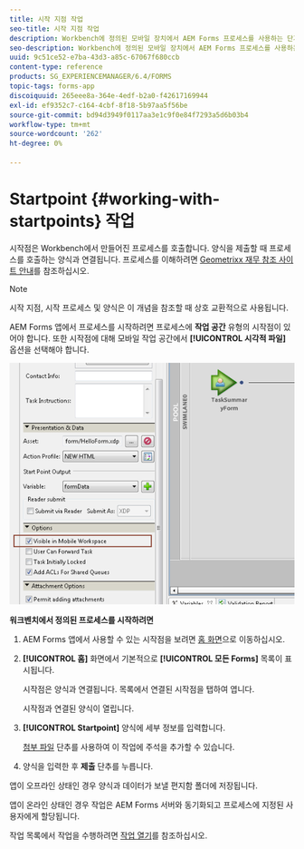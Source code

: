 ```yaml
---
title: 시작 지점 작업
seo-title: 시작 지점 작업
description: Workbench에 정의된 모바일 장치에서 AEM Forms 프로세스를 사용하는 단계입니다.
seo-description: Workbench에 정의된 모바일 장치에서 AEM Forms 프로세스를 사용하는 단계입니다.
uuid: 9c51ce52-e7ba-43d3-a85c-67067f680ccb
content-type: reference
products: SG_EXPERIENCEMANAGER/6.4/FORMS
topic-tags: forms-app
discoiquuid: 265eee8a-364e-4edf-b2a0-f42617169944
exl-id: ef9352c7-c164-4cbf-8f18-5b97aa5f56be
source-git-commit: bd94d3949f0117aa3e1c9f0e84f7293a5d6b03b4
workflow-type: tm+mt
source-wordcount: '262'
ht-degree: 0%

---
```


# Startpoint {#working-with-startpoints} 작업

시작점은 Workbench에서 만들어진 프로세스를 호출합니다. 양식을 제출할 때 프로세스를 호출하는 양식과 연결됩니다. 프로세스를 이해하려면 [Geometrixx 재무 참조 사이트 안내](/help/forms/using/finance-reference-site-walkthrough.md)를 참조하십시오.

>[!NOTE]
>
>시작 지점, 시작 프로세스 및 양식은 이 개념을 참조할 때 상호 교환적으로 사용됩니다.

AEM Forms 앱에서 프로세스를 시작하려면 프로세스에 **작업 공간** 유형의 시작점이 있어야 합니다. 또한 시작점에 대해 모바일 작업 공간에서 **[!UICONTROL 시각적 파일]** 옵션을 선택해야 합니다.

![mws_startpoint_select_option](assets/mws_startpoint_select_option.png)

**워크벤치에서 정의된 프로세스를 시작하려면**

1. AEM Forms 앱에서 사용할 수 있는 시작점을 보려면 [홈 화면](/help/forms/using/home-screen.md)으로 이동하십시오.
1. **[!UICONTROL 홈]** 화면에서 기본적으로 **[!UICONTROL 모든 Forms]** 목록이 표시됩니다.

   시작점은 양식과 연결됩니다. 목록에서 연결된 시작점을 탭하여 엽니다.

   시작점과 연결된 양식이 열립니다.

1. **[!UICONTROL Startpoint]** 양식에 세부 정보를 입력합니다.

   [첨부 파일](/help/forms/using/add-attachments.md) 단추를 사용하여 이 작업에 주석을 추가할 수 있습니다.

1. 양식을 입력한 후 **제출** 단추를 누릅니다.

앱이 오프라인 상태인 경우 양식과 데이터가 보낼 편지함 폴더에 저장됩니다.

앱이 온라인 상태인 경우 작업은 AEM Forms 서버와 동기화되고 프로세스에 지정된 사용자에게 할당됩니다.

작업 목록에서 작업을 수행하려면 [작업 열기](/help/forms/using/open-task.md)를 참조하십시오.
